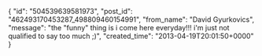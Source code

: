  {
   "id": "504539639581973",
   "post_id": "462493170453287_498809460154991",
   "from_name": "David Gyurkovics",
   "message": "the \"funny\" thing is i come here everyday!!! i'm just not qualified to say too much ;)",
   "created_time": "2013-04-19T20:01:50+0000"
 }
